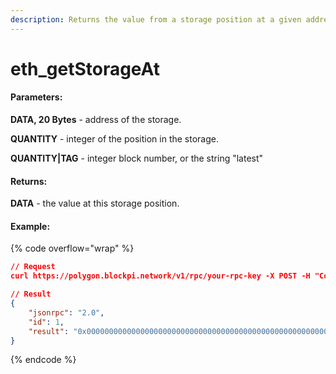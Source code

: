 ```yaml
---
description: Returns the value from a storage position at a given address.
---
```


# eth\_getStorageAt

#### **Parameters:**

**DATA, 20 Bytes** - address of the storage.

**QUANTITY** - integer of the position in the storage.

**QUANTITY|TAG** - integer block number, or the string "latest"

#### **Returns:**

**DATA** - the value at this storage position.

#### Example:

{% code overflow="wrap" %}
```json
// Request
curl https://polygon.blockpi.network/v1/rpc/your-rpc-key -X POST -H "Content-Type: application/json" --data '{"jsonrpc":"2.0","method":"eth_getStorageAt","params":["0x295a70b2de5e3953354a6a8344e616ed314d7251", "0x0", "latest"],"id":1}'

// Result
{
    "jsonrpc": "2.0",
    "id": 1,
    "result": "0x0000000000000000000000000000000000000000000000000000000000000000"
}
```
{% endcode %}
